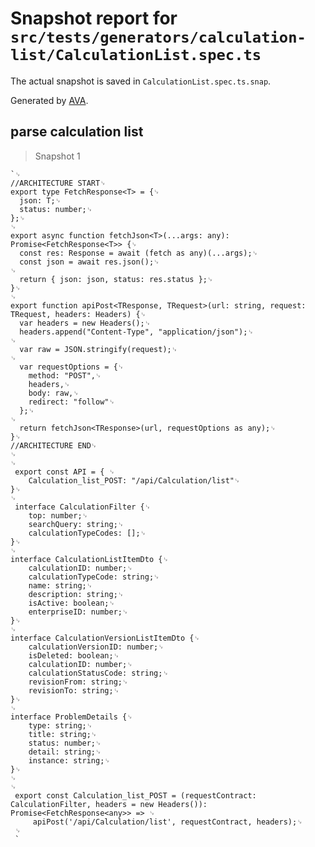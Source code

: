 # Snapshot report for `src/tests/generators/calculation-list/CalculationList.spec.ts`

The actual snapshot is saved in `CalculationList.spec.ts.snap`.

Generated by [AVA](https://avajs.dev).

## parse calculation list

> Snapshot 1

    `␊
    //ARCHITECTURE START␊
    export type FetchResponse<T> = {␊
      json: T;␊
      status: number;␊
    };␊
    ␊
    export async function fetchJson<T>(...args: any): Promise<FetchResponse<T>> {␊
      const res: Response = await (fetch as any)(...args);␊
      const json = await res.json();␊
    ␊
      return { json: json, status: res.status };␊
    }␊
    ␊
    export function apiPost<TResponse, TRequest>(url: string, request: TRequest, headers: Headers) {␊
      var headers = new Headers();␊
      headers.append("Content-Type", "application/json");␊
    ␊
      var raw = JSON.stringify(request);␊
    ␊
      var requestOptions = {␊
        method: "POST",␊
        headers,␊
        body: raw,␊
        redirect: "follow"␊
      };␊
    ␊
      return fetchJson<TResponse>(url, requestOptions as any);␊
    }␊
    //ARCHITECTURE END␊
    ␊
    ␊
     export const API = { ␊
    	Calculation_list_POST: "/api/Calculation/list"␊
    }␊
    ␊
     interface CalculationFilter {␊
    	top: number;␊
    	searchQuery: string;␊
    	calculationTypeCodes: [];␊
    }␊
    ␊
    interface CalculationListItemDto {␊
    	calculationID: number;␊
    	calculationTypeCode: string;␊
    	name: string;␊
    	description: string;␊
    	isActive: boolean;␊
    	enterpriseID: number;␊
    }␊
    ␊
    interface CalculationVersionListItemDto {␊
    	calculationVersionID: number;␊
    	isDeleted: boolean;␊
    	calculationID: number;␊
    	calculationStatusCode: string;␊
    	revisionFrom: string;␊
    	revisionTo: string;␊
    }␊
    ␊
    interface ProblemDetails {␊
    	type: string;␊
    	title: string;␊
    	status: number;␊
    	detail: string;␊
    	instance: string;␊
    }␊
    ␊
    ␊
     export const Calculation_list_POST = (requestContract: CalculationFilter, headers = new Headers()): Promise<FetchResponse<any>> => ␊
    	 apiPost('/api/Calculation/list', requestContract, headers);␊
     ␊
     `
